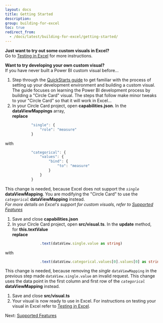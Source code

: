 ```yaml
---
layout: docs
title: Getting Started
description: 
group: building-for-excel
toc: true
redirect_from:
  - /docs/latest/building-for-excel/getting-started/
---
```


**Just want to try out some custom visuals in Excel?**  
Go to [Testing in Excel](../testing-in-excel/) for more instructions.

**Want to try developing your own custom visual?**  
If you have never built a Power BI custom visual before...
1.  Step through the [QuickStarts guide](../../step-by-step-lab/developing-a-power-bi-custom-visual/) to get familiar with the process of setting up your development environment and building a custom visual.  The guide focuses on learning the Power BI development process by building a "Circle Card" visual. The steps that follow make minor tweaks to your "Circle Card" so that it will work in Excel...
1. In your Circle Card project, open **capabilities.json**.   In the **dataViewMappings** array,  
**replace**
```typescript
            "single": {
                "role": "measure"
            }
```  
with  
```typescript
            "categorical": {
                "values": {
                    "bind": {
                        "to": "measure"
                    }
                }
            }
```
This change is needed, because Excel does not support the *`single`* **dataViewMapping**.  You are modifying the "Circle Card" to use the *`categorical`* **dataViewMapping** instead.  
*For more details on Excel's support for custom visuals, refer to [Supported Features](../supported-features/)*
1. Save and close **capabilities.json**
1. In your Circle Card project, open **src/visual.ts**.  In the **update** method, for **this.textValue**  
**replace**
```typescript
                .text(dataView.single.value as string)
```  
with  
```typescript
                .text(dataView.categorical.values[0].values[0] as string)
```  
This change is needed, because removing the *single* `dataViewMapping` in the previous step made  `dataView.single.value` an invalid request.  This change uses the data point in the first column and first row of the *`categorical`* **dataViewMapping** instead.
1.  Save and close **src/visual.ts**
1.  Your visual is now ready to use in Excel.  For instructions on testing your visual in Excel refer to [Testing in Excel](../testing-in-excel/).

Next: [Supported Features](../supported-features/)